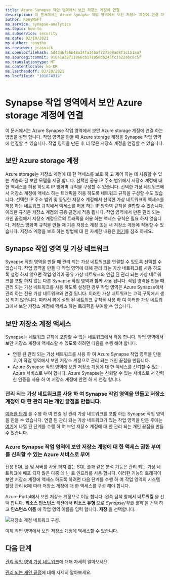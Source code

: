 ```yaml
---
title: Azure Synapse 작업 영역에서 보안 저장소 계정에 연결
description: 이 문서에서는 Azure Synapse 작업 영역에서 보안 저장소 계정에 연결 하는 방법을 설명 합니다.
author: RonyMSFT
ms.service: synapse-analytics
ms.topic: how-to
ms.subservice: security
ms.date: 02/10/2021
ms.author: ronytho
ms.reviewer: jrasnick
ms.openlocfilehash: 5d43d6f56b48a34fa34baf727508ad8f1c151aa7
ms.sourcegitcommit: 910a1a38711966cb171050db245fc3b22abc8c5f
ms.translationtype: MT
ms.contentlocale: ko-KR
ms.lasthandoff: 03/20/2021
ms.locfileid: "101674319"
---
```

# <a name="connect-to-a-secure-azure-storage-account-from-your-synapse-workspace"></a>Synapse 작업 영역에서 보안 Azure storage 계정에 연결

이 문서에서는 Azure Synapse 작업 영역에서 보안 Azure storage 계정에 연결 하는 방법을 설명 합니다. 작업 영역을 만들 때 Azure storage 계정을 Synapse 작업 영역에 연결할 수 있습니다. 작업 영역을 만든 후 더 많은 저장소 계정을 연결할 수 있습니다.


## <a name="secured-azure-storage-accounts"></a>보안 Azure storage 계정
Azure storage는 저장소 계정에 대 한 액세스를 보호 하 고 제어 하는 데 사용할 수 있는 계층화 된 보안 모델을 제공 합니다. 선택한 공용 IP 주소 범위에서 저장소 계정에 대 한 액세스를 허용 하도록 IP 방화벽 규칙을 구성할 수 있습니다. 선택한 가상 네트워크에서 저장소 계정에 액세스 하는 트래픽을 허용 하도록 네트워크 규칙을 구성할 수도 있습니다. 선택한 IP 주소 범위 및 동일한 저장소 계정에서 선택한 가상 네트워크의 액세스를 허용 하는 네트워크 규칙에서 액세스를 허용 하는 IP 방화벽 규칙을 결합할 수 있습니다. 이러한 규칙은 저장소 계정의 공용 끝점에 적용 됩니다. 작업 영역에서 만든 관리 되는 개인 끝점에서 저장소 계정으로의 트래픽을 허용 하는 액세스 규칙은 필요 하지 않습니다. 저장소 방화벽 규칙을 만들 때 기존 저장소 계정 또는 새 저장소 계정에 적용할 수 있습니다. 저장소 계정을 보호 하는 방법에 대 한 자세한 내용은 [여기](../../storage/common/storage-network-security.md)를 참조 하세요.

## <a name="synapse-workspaces-and-virtual-networks"></a>Synapse 작업 영역 및 가상 네트워크
Synapse 작업 영역을 만들 때 관리 되는 가상 네트워크를 연결할 수 있도록 선택할 수 있습니다. 작업 영역을 만들 때 작업 영역에 대해 관리 되는 가상 네트워크를 사용 하도록 설정 하지 않으면 작업 영역이 공유 가상 네트워크와 연결 된 관리 되는 가상 네트워크를 포함 하지 않는 다른 Synapse 작업 영역과 함께 사용 됩니다. 작업 영역을 만들 때 관리 되는 가상 네트워크를 사용 하도록 설정한 경우 작업 영역은 Azure Synapse에서 관리 하는 전용 가상 네트워크와 연결 됩니다. 이러한 가상 네트워크는 고객 구독에서 생성 되지 않습니다. 따라서 위에 설명 된 네트워크 규칙을 사용 하 여 이러한 가상 네트워크에서 보안 저장소 계정에 액세스 하는 트래픽을 부여할 수 없습니다.  

## <a name="access-a-secured-storage-account"></a>보안 저장소 계정 액세스
Synapse는 네트워크 규칙에 포함할 수 없는 네트워크에서 작동 합니다. 작업 영역에서 보안 저장소 계정에 액세스할 수 있도록 하려면 다음을 수행 해야 합니다.

* 연결 된 관리 되는 가상 네트워크를 사용 하 여 Azure Synapse 작업 영역을 만들고,이 작업 영역에서 보안 저장소 계정으로 관리 되는 개인 끝점을 만듭니다.
* Azure Synapse 작업 영역에 보안 저장소 계정에 대 한 액세스를 신뢰할 수 있는 Azure 서비스로 부여 합니다. Azure Synapse는 신뢰할 수 있는 서비스로 서 강력한 인증을 사용 하 여 저장소 계정에 안전 하 게 연결 합니다.   

### <a name="create-a-synapse-workspace-with-a-managed-virtual-network-and-create-managed-private-endpoints-to-your-storage-account"></a>관리 되는 가상 네트워크를 사용 하 여 Synapse 작업 영역을 만들고 저장소 계정에 대 한 관리 되는 개인 끝점을 만듭니다.
[이러한 단계](./synapse-workspace-managed-vnet.md) 를 수행 하 여 연결 된 관리 가상 네트워크를 포함 하는 Synapse 작업 영역을 만들 수 있습니다. 연결 된 관리 되는 가상 네트워크가 있는 작업 영역을 만든 후에는 [여기](./how-to-create-managed-private-endpoints.md)에 나열 된 단계를 수행 하 여 보안 저장소 계정에 대 한 관리 되는 개인 끝점을 만들 수 있습니다. 

### <a name="grant-your-azure-synapse-workspace-access-to-your-secure-storage-account-as-a-trusted-azure-service"></a>Azure Synapse 작업 영역에 보안 저장소 계정에 대 한 액세스 권한 부여를 신뢰할 수 있는 Azure 서비스로 부여
전용 SQL 풀 및 서버를 사용 하지 않는 SQL 풀과 같은 분석 기능은 관리 되는 가상 네트워크에 배포 되지 않은 다중 테 넌 트 인프라를 사용 합니다. 이러한 기능의 트래픽이 보안 저장소 계정에 액세스 하도록 하려면 다음 단계를 수행 하 여 작업 영역의 시스템 할당 관리 id에 따라 저장소 계정에 대 한 액세스를 구성 해야 합니다.

Azure Portal에서 보안 저장소 계정으로 이동 합니다. 왼쪽 탐색 창에서 **네트워킹** 을 선택 합니다. **리소스 인스턴스** 섹션에서 **리소스 유형** 으로 *Synapse/작업 영역* 을 선택 하 고 **인스턴스 이름** 에 작업 영역 이름을 입력 합니다. **저장** 을 선택합니다.

![저장소 계정 네트워크 구성.](./media/connect-to-a-secure-storage-account/secured-storage-access.png)

이제 작업 영역에서 보안 저장소 계정에 액세스할 수 있습니다.


## <a name="next-steps"></a>다음 단계

[관리 작업 영역 가상 네트워크](./synapse-workspace-managed-vnet.md)에 대해 자세히 알아보세요.

[관리 되는 개인 끝점](./synapse-workspace-managed-private-endpoints.md)에 대해 자세히 알아보세요.